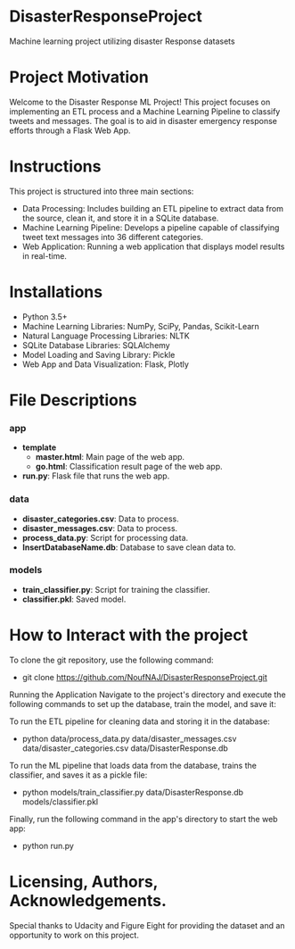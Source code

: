 # DisasterResponseProject
Machine learning project utilizing disaster Response datasets

# Project Motivation
Welcome to the Disaster Response ML Project! This project focuses on implementing an ETL process and a Machine Learning Pipeline to classify tweets and messages. The goal is to aid in disaster emergency response efforts through a Flask Web App.

# Instructions
This project is structured into three main sections:

- Data Processing: Includes building an ETL pipeline to extract data from the source, clean it, and store it in a SQLite database.
- Machine Learning Pipeline: Develops a pipeline capable of classifying tweet text messages into 36 different categories.
- Web Application: Running a web application that displays model results in real-time.

# Installations 
- Python 3.5+
- Machine Learning Libraries: NumPy, SciPy, Pandas, Scikit-Learn
- Natural Language Processing Libraries: NLTK
- SQLite Database Libraries: SQLAlchemy
- Model Loading and Saving Library: Pickle
- Web App and Data Visualization: Flask, Plotly

  
# File Descriptions
### app
- **template**
  - **master.html**: Main page of the web app.
  - **go.html**: Classification result page of the web app.
- **run.py**: Flask file that runs the web app.

### data
- **disaster_categories.csv**: Data to process.
- **disaster_messages.csv**: Data to process.
- **process_data.py**: Script for processing data.
- **InsertDatabaseName.db**: Database to save clean data to.

### models
- **train_classifier.py**: Script for training the classifier.
- **classifier.pkl**: Saved model.

# How to Interact with the project
To clone the git repository, use the following command:
- git clone https://github.com/NoufNAJ/DisasterResponseProject.git

Running the Application
Navigate to the project's directory and execute the following commands to set up the database, train the model, and save it:

To run the ETL pipeline for cleaning data and storing it in the database:
- python data/process_data.py data/disaster_messages.csv data/disaster_categories.csv data/DisasterResponse.db

 To run the ML pipeline that loads data from the database, trains the classifier, and saves it as a pickle file: 

-  python models/train_classifier.py data/DisasterResponse.db models/classifier.pkl

Finally, run the following command in the app's directory to start the web app:

- python run.py

# Licensing, Authors, Acknowledgements.
Special thanks to Udacity and Figure Eight for providing the dataset and an opportunity to work on this project.
